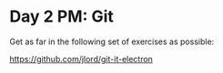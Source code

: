 # Day 2 PM: Git

Get as far in the following set of exercises as possible:

https://github.com/jlord/git-it-electron
